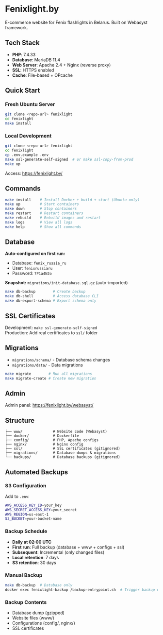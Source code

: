 # Fenixlight.by

E-commerce website for Fenix flashlights in Belarus. Built on Webasyst framework.

## Tech Stack

- **PHP**: 7.4.33
- **Database**: MariaDB 11.4
- **Web Server**: Apache 2.4 + Nginx (reverse proxy)
- **SSL**: HTTPS enabled
- **Cache**: File-based + OPcache

## Quick Start

### Fresh Ubuntu Server

```bash
git clone <repo-url> fenixlight
cd fenixlight
make install
```

### Local Development

```bash
git clone <repo-url> fenixlight
cd fenixlight
cp .env.example .env
make ssl-generate-self-signed  # or make ssl-copy-from-prod
make up
```

Access: https://fenixlight.by/

## Commands

```bash
make install    # Install Docker + build + start (Ubuntu only)
make up         # Start containers
make down       # Stop containers
make restart    # Restart containers
make rebuild    # Rebuild images and restart
make logs       # View all logs
make help       # Show all commands
```

## Database

**Auto-configured on first run:**
- Database: `fenix_russia_ru`
- User: `fenixrussiaru`
- Password: `7P1a4N2o`

**Snapshot:** `migrations/init-database.sql.gz` (auto-imported)

```bash
make db-backup        # Create backup
make db-shell         # Access database CLI
make db-export-schema # Export schema only
```

## SSL Certificates

Development: `make ssl-generate-self-signed`  
Production: Add real certificates to `ssl/` folder

## Migrations

- `migrations/schema/` - Database schema changes
- `migrations/data/` - Data migrations

```bash
make migrate        # Run all migrations
make migrate-create # Create new migration
```

## Admin

Admin panel: https://fenixlight.by/webasyst/

## Structure

```
├── www/              # Website code (Webasyst)
├── docker/           # Dockerfile
├── config/           # PHP, Apache configs
├── nginx/            # Nginx config
├── ssl/              # SSL certificates (gitignored)
├── migrations/       # Database dumps & migrations
└── backups/          # Database backups (gitignored)
```

## Automated Backups

### S3 Configuration

Add to `.env`:
```bash
AWS_ACCESS_KEY_ID=your_key
AWS_SECRET_ACCESS_KEY=your_secret
AWS_REGION=us-east-1
S3_BUCKET=your-bucket-name
```

### Backup Schedule
- **Daily at 02:00 UTC**
- **First run**: Full backup (database + www + configs + ssl)
- **Subsequent**: Incremental (only changed files)
- **Local retention**: 7 days
- **S3 retention**: 30 days

### Manual Backup
```bash
make db-backup  # Database only
docker exec fenixlight-backup /backup-entrypoint.sh  # Trigger backup now
```

### Backup Contents
- Database dump (gzipped)
- Website files (www/)
- Configurations (config/, nginx/)
- SSL certificates
